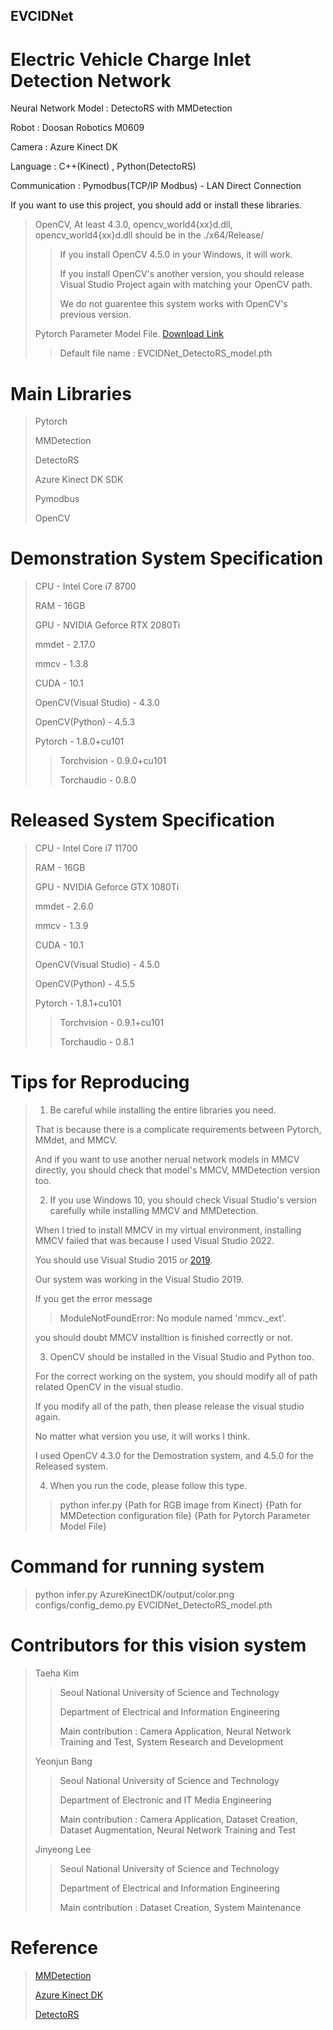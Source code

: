## EVCIDNet
# Electric Vehicle Charge Inlet Detection Network
Neural Network Model : DetectoRS with MMDetection

Robot : Doosan Robotics M0609

Camera : Azure Kinect DK

Language : C++(Kinect) , Python(DetectoRS)

Communication : Pymodbus(TCP/IP Modbus) - LAN Direct Connection

If you want to use this project, you should add or install these libraries.
> OpenCV, At least 4.3.0, opencv_world4{xx}d.dll, opencv_world4{xx}d.dll should be in the ./x64/Release/
>> If you install OpenCV 4.5.0 in your Windows, it will work.
>>
>> If you install OpenCV's another version, you should release Visual Studio Project again with matching your OpenCV path.
>> 
>> We do not guarentee this system works with OpenCV's previous version.
>
> Pytorch Parameter Model File. [Download Link](https://docs.google.com/uc?export=download&id=1xOLM4i5fJwMhgvZX6uoJ2rGcsnC9vM4C)
>> Default file name : EVCIDNet_DetectoRS_model.pth

# Main Libraries
> Pytorch
> 
> MMDetection
> 
> DetectoRS
> 
> Azure Kinect DK SDK
> 
> Pymodbus
> 
> OpenCV

# Demonstration System Specification
> CPU - Intel Core i7 8700
>
> RAM - 16GB
>
> GPU - NVIDIA Geforce RTX 2080Ti
>
> mmdet - 2.17.0
>
> mmcv - 1.3.8
>
> CUDA - 10.1
>
> OpenCV(Visual Studio) - 4.3.0
>
> OpenCV(Python) - 4.5.3
>
> Pytorch - 1.8.0+cu101
>> Torchvision - 0.9.0+cu101
>>
>> Torchaudio - 0.8.0


# Released System Specification
> CPU - Intel Core i7 11700
>
> RAM - 16GB
>
> GPU - NVIDIA Geforce GTX 1080Ti
>
> mmdet - 2.6.0
>
> mmcv - 1.3.9
>
> CUDA - 10.1
>
> OpenCV(Visual Studio) - 4.5.0
>
> OpenCV(Python) - 4.5.5
>
> Pytorch - 1.8.1+cu101
>> Torchvision - 0.9.1+cu101
>>
>> Torchaudio - 0.8.1

# Tips for Reproducing
> 1. Be careful while installing the entire libraries you need.
>
> That is because there is a complicate requirements between Pytorch, MMdet, and MMCV.
>
> And if you want to use another nerual network models in MMCV directly, you should check that model's MMCV, MMDetection version too.
>
> 2. If you use Windows 10, you should check Visual Studio's version carefully while installing MMCV and MMDetection.
>
> When I tried to install MMCV in my virtual environment, installing MMCV failed that was because I used Visual Studio 2022.
>
> You should use Visual Studio 2015 or [2019](https://docs.microsoft.com/en-us/visualstudio/releases/2019/release-notes).
>
> Our system was working in the Visual Studio 2019.
>
> If you get the error message
>
>> ModuleNotFoundError: No module named 'mmcv._ext'.
>
> you should doubt MMCV installtion is finished correctly or not.
>
> 3. OpenCV should be installed in the Visual Studio and Python too.
>
> For the correct working on the system, you should modify all of path related OpenCV in the visual studio.
>
> If you modify all of the path, then please release the visual studio again.
>
> No matter what version you use, it will works I think.
>
> I used OpenCV 4.3.0 for the Demostration system, and 4.5.0 for the Released system.
> 
> 4. When you run the code, please follow this type.
>> python infer.py {Path for RGB image from Kinect} {Path for MMDetection configuration file} {Path for Pytorch Parameter Model File}


# Command for running system
> python infer.py AzureKinectDK/output/color.png configs/config_demo.py EVCIDNet_DetectoRS_model.pth

# Contributors for this vision system
> Taeha Kim
>> Seoul National University of Science and Technology
>> 
>> Department of Electrical and Information Engineering
>> 
>> Main contribution : Camera Application, Neural Network Training and Test, System Research and Development
>
> Yeonjun Bang
>> Seoul National University of Science and Technology
>> 
>> Department of Electronic and IT Media Engineering
>> 
>> Main contribution : Camera Application, Dataset Creation, Dataset Augmentation, Neural Network Training and Test
>
> Jinyeong Lee
>> Seoul National University of Science and Technology
>> 
>> Department of Electrical and Information Engineering
>> 
>> Main contribution : Dataset Creation, System Maintenance

# Reference
> [MMDetection](https://github.com/open-mmlab/mmdetection)
>
> [Azure Kinect DK](https://docs.microsoft.com/en-us/azure/kinect-dk/)
>
> [DetectoRS](https://github.com/joe-siyuan-qiao/DetectoRS)
